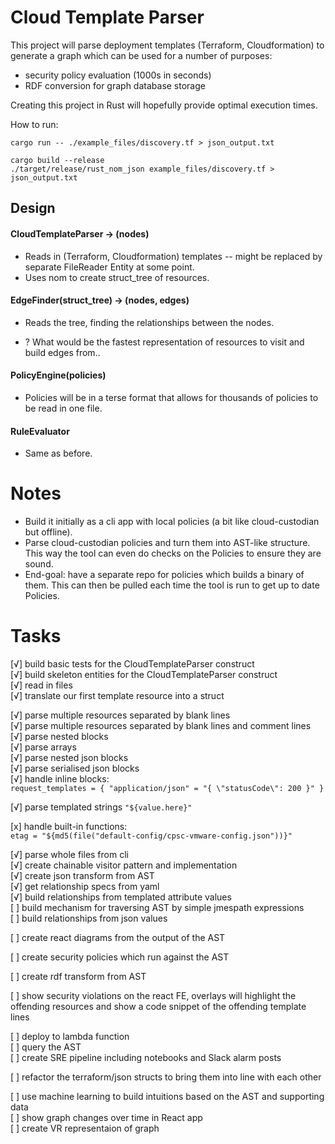 # Cloud Template Parser
This project will parse deployment templates (Terraform, Cloudformation) to generate a graph which can be used for a number of purposes:
- security policy evaluation (1000s in seconds)
- RDF conversion for graph database storage

Creating this project in Rust will hopefully provide optimal execution times.

How to run:
```
cargo run -- ./example_files/discovery.tf > json_output.txt

cargo build --release
./target/release/rust_nom_json example_files/discovery.tf > json_output.txt
```

## Design
#### CloudTemplateParser -> (nodes)
  - Reads in (Terraform, Cloudformation) templates -- might be replaced by separate FileReader Entity at some point.
  - Uses nom to create struct_tree of resources.

#### EdgeFinder(struct_tree) -> (nodes, edges)
  - Reads the tree, finding the relationships between the nodes.

  - ? What would be the fastest representation of resources to visit and build edges from..

#### PolicyEngine(policies)
  - Policies will be in a terse format that allows for thousands of policies to be read in one file.

#### RuleEvaluator
  - Same as before.


# Notes
- Build it initially as a cli app with local policies (a bit like cloud-custodian but offline).
- Parse cloud-custodian policies and turn them into AST-like structure. This way the tool can even do checks on the Policies to ensure they are sound.
- End-goal: have a separate repo for policies which builds a binary of them. This can then be pulled each time the tool is run to get up to date Policies.


# Tasks
[√] build basic tests for the CloudTemplateParser construct  
[√] build skeleton entities for the CloudTemplateParser construct  
[√] read in files  
[√] translate our first template resource into a struct  

[√] parse multiple resources separated by blank lines  
[√] parse multiple resources separated by blank lines and comment lines  
[√] parse nested blocks  
[√] parse arrays  
[√] parse nested json blocks  
[√] parse serialised json blocks  
[√] handle inline blocks:  
```request_templates = { "application/json" = "{ \"statusCode\": 200 }" }```  

[√] parse templated strings ```"${value.here}"```  

[x] handle built-in functions:  
```etag = "${md5(file("default-config/cpsc-vmware-config.json"))}"```  

[√] parse whole files from cli  
[√] create chainable visitor pattern and implementation  
[√] create json transform from AST  
[√] get relationship specs from yaml  
[√] build relationships from templated attribute values  
[ ] build mechanism for traversing AST by simple jmespath expressions  
[ ] build relationships from json values

[ ] create react diagrams from the output of the AST

[ ] create security policies which run against the AST

[ ] create rdf transform from AST

[ ] show security violations on the react FE, overlays will highlight the offending resources
and show a code snippet of the offending template lines

[ ] deploy to lambda function  
[ ] query the AST  
[ ] create SRE pipeline including notebooks and Slack alarm posts  

[ ] refactor the terraform/json structs to bring them into line with each other

[ ] use machine learning to build intuitions based on the AST and supporting data  
[ ] show graph changes over time in React app  
[ ] create VR representaion of graph  
